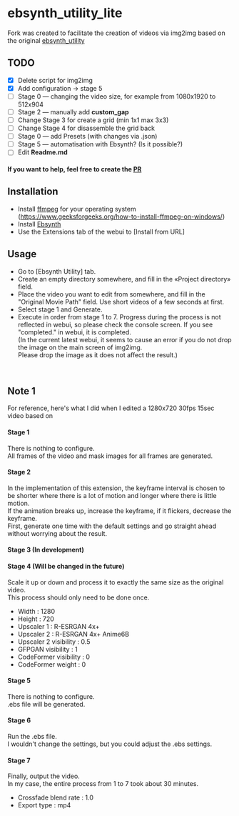 # ebsynth_utility_lite
Fork was created to facilitate the creation of videos via img2img based on the original [ebsynth_utility](https://github.com/s9roll7/ebsynth_utility)
<br>
## TODO
- [x] Delete script for img2img
- [x] Add configuration → stage 5
- [ ] Stage 0 — changing the video size, for example from 1080x1920 to 512x904
- [ ] Stage 2 — manually add **custom_gap**
- [ ] Change Stage 3 for create a grid (min 1x1 max 3x3)
- [ ] Change Stage 4 for disassemble the grid back
- [ ] Stage 0 — add Presets (with changes via .json)
- [ ] Stage 5 — automatisation with Ebsynth? (Is it possible?)
- [ ] Edit **Readme.md**

#### If you want to help, feel free to create the [PR](https://github.com/alexbofa/ebsynth_utility_lite/pulls)

## Installation
- Install [ffmpeg](https://ffmpeg.org/) for your operating system
  (https://www.geeksforgeeks.org/how-to-install-ffmpeg-on-windows/)
- Install [Ebsynth](https://ebsynth.com/)
- Use the Extensions tab of the webui to [Install from URL]

## Usage
- Go to [Ebsynth Utility] tab.
- Create an empty directory somewhere, and fill in the «Project directory» field.
- Place the video you want to edit from somewhere, and fill in the "Original Movie Path" field.
  Use short videos of a few seconds at first.
- Select stage 1 and Generate.
- Execute in order from stage 1 to 7.
  Progress during the process is not reflected in webui, so please check the console screen.
  If you see "completed." in webui, it is completed.  
(In the current latest webui, it seems to cause an error if you do not drop the image on the main screen of img2img.  
Please drop the image as it does not affect the result.)  

<br>

## Note 1
For reference, here's what I did when I edited a 1280x720 30fps 15sec video based on
#### Stage 1
There is nothing to configure.  
All frames of the video and mask images for all frames are generated.  
  
#### Stage 2
In the implementation of this extension, the keyframe interval is chosen to be shorter where there is a lot of motion and longer where there is little motion.  
If the animation breaks up, increase the keyframe, if it flickers, decrease the keyframe.  
First, generate one time with the default settings and go straight ahead without worrying about the result.  

#### Stage 3 (In development)

#### Stage 4 (Will be changed in the future)
Scale it up or down and process it to exactly the same size as the original video.  
This process should only need to be done once.  
  
- Width : 1280  
- Height : 720  
- Upscaler 1 : R-ESRGAN 4x+  
- Upscaler 2 : R-ESRGAN 4x+ Anime6B  
- Upscaler 2 visibility : 0.5  
- GFPGAN visibility : 1  
- CodeFormer visibility : 0  
- CodeFormer weight : 0  
  
#### Stage 5
There is nothing to configure.  
.ebs file will be generated.  
  
#### Stage 6
Run the .ebs file.  
I wouldn't change the settings, but you could adjust the .ebs settings.  

#### Stage 7
Finally, output the video.  
In my case, the entire process from 1 to 7 took about 30 minutes.  
  
- Crossfade blend rate : 1.0  
- Export type : mp4 
